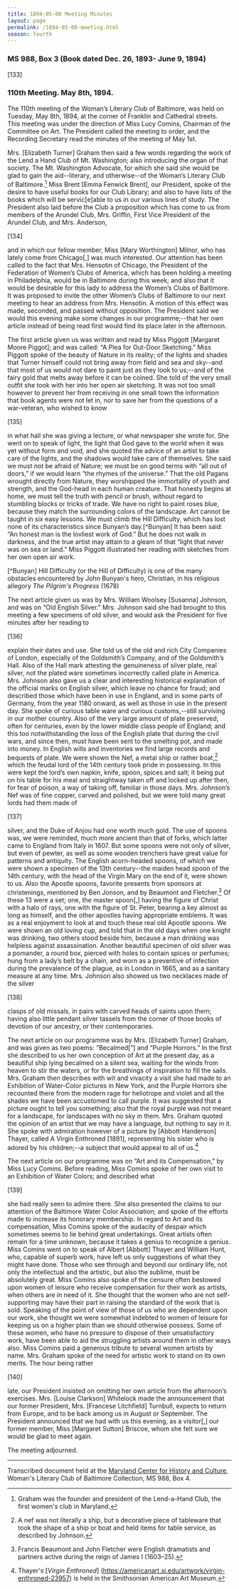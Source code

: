 ```yaml
---
title: 1894-05-08 Meeting Minutes
layout: page
permalink: /1894-05-08-meeting.html
season: fourth
---
```

### MS 988, Box 3 (Book dated Dec. 26, 1893- June 9, 1894)

[133]

### 110th Meeting. May 8th, 1894.

The 110th meeting of the Woman’s Literary Club of Baltimore, was held on Tuesday, May 8th, 1894, at the corner of Franklin and Cathedral streets. This meeting was under the direction of Miss Lucy Comins, Chairman of the Committee on Art. The President called the meeting to order, and the Recording Secretary read the minutes of the meeting of May 1st.

Mrs. [Elizabeth Turner] Graham then said a few words regarding the work of the Lend a Hand Club of Mt. Washington; also introducing the organ of that society. The Mt. Washington Advocate, for which she said she would be glad to gain the aid--literary, and otherwise--of the Woman’s Literary Club of Baltimore.[^Lend] Miss Brent [Emma Fenwick Brent], our President, spoke of the desire to have useful books for our Club Library; and also to have lists of the books which will be servic[e]able to us in our various lines of study. The President also laid before the Club a proposition which has come to us from members of the Arundel Club, Mrs. Griffin, First Vice President of the Arundel Club, and Mrs. Anderson,

[^Lend]: Graham was the founder and president of the Lend-a-Hand Club, the first women's club in Maryland.

[134]

and in which our fellow member, Miss [Mary Worthington] Milnor, who has lately come from Chicago[,] was much interested. Our attention has been called to the fact that Mrs. Hensotin of Chicago, the President of the Federation of Women’s Clubs of America, which has been holding a meeting in Philadelphia, would be in Baltimore during this week; and also that it would be desirable for this lady to address the Women’s Clubs of Baltimore. It was proposed to invite the other Women’s Clubs of Baltimore to our next meeting to hear an address from Mrs. Hensotin. A motion of this effect was made, seconded, and passed without opposition. The President said we would this evening make some changes in our programme;--that her own article instead of being read first would find its place later in the afternoon.

The first article given us was written and read by Miss Piggott [Margaret Moore Piggot]; and was called: “A Plea for Out-Door Sketching.” Miss Piggott spoke of the beauty of Nature in its reality; of the lights and shades that Turner himself could not bring away from field and sea and sky--and that most of us would not dare to paint just as they look to us;--and of the fairy gold that melts away before it can be coined. She told of the very small outfit she took with her into her open air sketching. It was not too small however to prevent her from receiving in one small town the information that book agents were not let in, nor to save her from the questions of a war-veteran, who wished to know

[135]

in what hall she was giving a lecture, or what newspaper she wrote for. She went on to speak of light, the light that God gave to the world when it was yet without form and void, and she quoted the advice of an artist to take care of the lights, and the shadows would take care of themselves. She said we must not be afraid of Nature; we must be on good terms with “all out of doors,” if we would learn “the rhymes of the universe.” That the old Pagans wrought directly from Nature, they worshipped the immortality of youth and strength, and the God-head in each human creature. That honesty begins at home, we must tell the truth with pencil or brush, without regard to stumbling blocks or tricks of trade. We have no right to paint roses blue, because they match the surrounding colors of the landscape. Art cannot be taught in six easy lessons. We must climb the Hill Difficulty, which has lost none of its characteristics since Bunyan’s day.[^Bunyan] It has been said: “An honest man is the lovliest work of God.” But he does not walk in darkness, and the true artist may attain to a gleam of that “light that never was on sea or land.” Miss Piggott illustrated her reading with sketches from her own open air work.

[^Bunyan] Hill Difficulty (or the Hill of Difficulty) is one of the many obstacles encountered by John Bunyan's hero, Christian, in his religious allegory _The Pilgrim's Progress_ (1678)

The next article given us was by Mrs. William Woolsey [Susanna] Johnson, and was on “Old English Silver.” Mrs. Johnson said she had brought to this meeting a few specimens of old silver, and would ask the President for five minutes after her reading to

[136]

explain their dates and use. She told us of the old and rich City Companies of London, especially of the Goldsmith’s Company, and of the Goldsmith’s Hall. Also of the Hall mark attesting the genuineness of silver plate, real silver, not the plated ware sometimes incorrectly called plate in America. Mrs. Johnson also gave us a clear and interesting historical explanation of the official marks on English silver, which leave no chance for fraud; and described those which have been in use in England, and in some parts of Germany, from the year 1180 onward, as well as those in use in the present day. She spoke of curious table ware and curious customs,--still surviving in our mother country. Also of the very large amount of plate preserved, often for centuries, even by the lower middle class people of England; and this too notwithstanding the loss of the English plate that during the civil wars, and since then, must have been sent to the smelting pot, and made into money. In English wills and inventories we find large records and bequests of plate. We were shown the Nef, a metal ship or rather boat,[^nef] which the feudal lord of the 14th century took pride in possessing. In this were kept the lord’s own napkin, knife, spoon, spices and salt; it being put on his table for his meal and straightway taken off and locked up after then, for fear of poison, a way of taking off, familiar in those days. Mrs. Johnson’s Nef was of fine copper, carved and polished, but we were told many great lords had them made of

[^nef]: A nef was not literally a ship, but a decorative piece of tableware  that took the shape of a ship or boat and held items for table service, as described by Johnson.

[137]

silver, and the Duke of Anjou had one worth much gold. The use of spoons was, we were reminded, much more ancient than that of forks, which latter came to England from Italy in 1607. But some spoons were not only of silver, but even of pewter, as well as some wooden trenchers have great value for patterns and antiquity. The English acorn-headed spoons, of which we were shown a specimen of the 13th century--the maiden head spoon of the 14th century, with the head of the Virgin Mary on the end of it, were shown to us. Also the Apostle spoons, favorite presents from sponsors at christenings, mentioned by Ben Jonson, and by Beaumont and Fletcher.[^Beaumont] Of these 13 were a set; one, the master spoon[,] having the figure of Christ with a halo of rays, one with the figure of St. Peter, bearing a key almost as long as himself, and the other apostles having appropriate emblems. It was as a real enjoyment to look at and touch these real old Apostle spoons. We were shown an old loving cup, and told that in the old days when one knight was drinking, two others stood beside him, because a man drinking was helpless against assassination. Another beautiful specimen of old silver was a pomander, a round box, pierced with holes to contain spices or perfumes; hung from a lady’s belt by a chain, and worn as a preventive of infection during the prevalence of the plague, as in London in 1665, and as a sanitary measure at any time. Mrs. Johnson also showed us two necklaces made of the silver

[^Beaumont]: Francis Beaumont and John Fletcher were English dramatists and partners active during the reign of James I (1603–25).

[138]

clasps of old missals, in pairs with carved heads of saints upon them; having also little pendant silver tassels from the corner of those books of devotion of our ancestry, or their contemporaries.

The next article on our programme was by Mrs. [Elizabeth Turner] Graham, and was given as two poems: “Becalmed[“] and “Purple Horrors.” In the first she described to us her own conception of Art at the present day, as a beautiful ship lying becalmed on a silent sea, waiting for the winds from heaven to stir the waters, or for the breathings of inspiration to fill the sails. Mrs. Graham then describes with wit and vivacity a visit she had made to an Exhibition of Water-Color pictures in New York, and the Purple Horrors she recounted there from the modern rage for heliotrope and violet and all the shades we have been accustomed to call purple. It was suggested that a picture ought to tell you something; also that the royal purple was not meant for a landscape, for landscapes with no sky in them. Mrs. Graham quoted the opinion of an artist that we may have a language, but nothing to say in it. She spoke with admiration however of a picture by [Abbott Handerson] Thayer, called A Virgin Enthroned [1891], representing his sister who is adored by his children;--a subject that would appeal to all of us.[^Virgin]

[^Virgin]: Thayer's [_Virgin Enthroned_] (https://americanart.si.edu/artwork/virgin-enthroned-23957) is held in the Smithsonian American Art Museum. 

The next article on our programme was on “Art and its Compensation,” by Miss Lucy Comins. Before reading, Miss Comins spoke of her own visit to an Exhibition of Water Colors; and described what

[139]

she had really seen to admire there. She also presented the claims to our attention of the Baltimore Water Color Association; and spoke of the efforts made to increase its honorary membership. In regard to Art and its compensation, Miss Comins spoke of the audacity of despair which sometimes seems to lie behind great undertakings. Great artists often remain for a time unknown, because it takes a genius to recognize a genius. Miss Comins went on to speak of Albert [Abbott] Thayer and William Hunt, who, capable of superb work, have left us only suggestions of what they might have done. Those who see through and beyond our ordinary life, not only the intellectual and the artistic, but also the sublime, must be absolutely great. Miss Comins also spoke of the censure often bestowed upon women of leisure who receive compensation for their work as artists, when others are in need of it. She thought that the women who are not self-supporting may have their part in raising the standard of the work that is sold. Speaking of the point of view of those of us who are dependent upon our work, she thought we were somewhat indebted to women of leisure for keeping us on a higher plain than we should otherwise possess. Some of these women, who have no pressure to dispose of their unsatisfactory work, have been able to aid the struggling artists around them in other ways also. Miss Comins paid a generous tribute to several women artists by name. Mrs. Graham spoke of the need for artistic work to stand on its own merits. The hour being rather

[140]

late, our President insisted on omitting her own article from the afternoon’s exercises. Mrs. [Louise Clarkson] Whitelock made the announcement that our former President, Mrs. [Francese Litchfield] Turnbull, expects to return from Europe, and to be back among us in August or September. The President announced that we had with us this evening, as a visitor[,] our former member, Miss [Margaret Sutton] Briscoe, whom she felt sure we would be glad to meet again.

The meeting adjourned.
<hr>

Transcribed document held at the [Maryland Center for History and Culture](http://mdhs.org/), Woman's Literary Club of Baltimore Collection, MS 988, Box 4. 